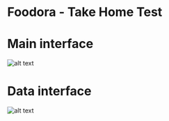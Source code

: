 # Foodora - Take Home Test #
# Main interface #
![alt text](https://github.com/Timodz/Php-Web-App/blob/master/screenshots/S1.png)


# Data interface #

![alt text](https://github.com/Timodz/Php-Web-App/blob/master/screenshots/S2.png)
